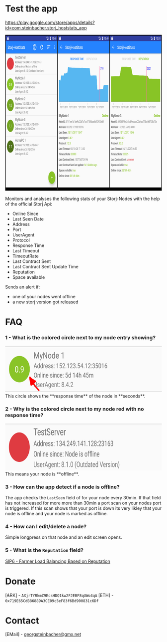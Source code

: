 # Test the app
https://play.google.com/store/apps/details?id=com.steinbacher.storj_hoststats_app

<img src="https://raw.githubusercontent.com/geckogecko/storj_hoststats_app/master/screenshots/joined.jpg" alt="Screenshots" height="500"/>

Monitors and analyses the following stats of your Storj-Nodes with the help of the official Storj Api:
- Online Since
- Last Seen Date
- Address
- Port
- UserAgent
- Protocol 
- Response Time
- Last Timeout 
- TimeoutRate
- Last Contract Sent
- Last Contract Sent Update Time 
- Reputation
- Space available

Sends an alert if:

- one of your nodes went offline
- a new storj version got released

# FAQ

### 1 - What is the colored circle next to my node entry showing? 
<img src="https://raw.githubusercontent.com/geckogecko/storj_hoststats_app/master/screenshots/FAQ/line_example1.png" alt="line_example_online" height="150"/>
This circle shows the **response time** of the node in **seconds**.


### 2 - Why is the colored circle next to my node **red** with no response time?
<img src="https://raw.githubusercontent.com/geckogecko/storj_hoststats_app/master/screenshots/FAQ/line_example_offline.png" alt="line_example_offline" height="150"/>
This means your node is **offline**. 


### 3 - How can the app detect if a node is offline? 

The app checks the `LastSeen` field of for your node every 30min. If that field has not increased for more more than 30min a port scan on your nodes port is triggered. If this scan shows that your port is down its very likley that your node is offline and your node is marked as offline. 

### 4 - How can I edit/delete a node?
Simple longpress on that node and an edit screen opens.

### 5 - What is the `Reputation` field?

[SIP6 - Farmer Load Balancing Based on Reputation](https://github.com/Storj/sips/blob/master/sip-0006.md)



# Donate

[ѦRK] - `AXjrTYRkmZ9EcsHDQ1kw2FJEBF8qUWo4qA`
[ETH] - `0x719E65CdB86889A3CE09c5eF83f6Bd900831c6Df`


# Contact


[EMail] - georgsteinbacher@gmx.net



